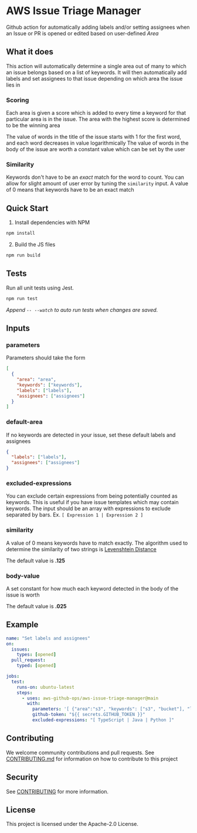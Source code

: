 # AWS Issue Triage Manager

Github action for automatically adding labels and/or setting assignees when an Issue or PR is opened or edited based on user-defined _Area_

## What it does

This action will automatically determine a single area out of many to which an issue belongs based on a list of keywords. It will then automatically add labels and set assignees to that issue depending on which area the issue lies in

### Scoring

Each area is given a score which is added to every time a keyword for that particular area is in the issue. The area with the highest score is determined to be the winning area

The value of words in the title of the issue starts with 1 for the first word, and each word decreases in value logarithmically
The value of words in the body of the issue are worth a constant value which can be set by the user

### Similarity

Keywords don't have to be an _exact_ match for the word to count. You can allow for slight amount of user error by tuning the `similarity` input. A value of 0 means that keywords have to be an exact match

## Quick Start

1. Install dependencies with NPM

```sh
npm install
```

2. Build the JS files

```sh
npm run build
```

## Tests

Run all unit tests using Jest.

```sh
npm run test
```

_Append `-- --watch` to auto run tests when changes are saved._

## Inputs

### parameters
Parameters should take the form
```json
[
  {
    "area": "area",
    "keywords": ["keywords"],
    "labels": ["labels"],
    "assignees": ["assignees"]
  }
]
```

### default-area
If no keywords are detected in your issue, set these default labels and assignees
```json
{
  "labels": ["labels"],
  "assignees": ["assignees"]
}
```

### excluded-expressions

You can exclude certain expressions from being potentially counted as keywords. This is useful if you have issue templates which may contain keywords.
The input should be an array with expressions to exclude separated by bars. Ex. `[ Expression 1 | Expression 2 ]`

### similarity
A value of 0 means keywords have to match exactly. The algorithm used to determine the similarity of two strings is [Levenshtein Distance](https://en.wikipedia.org/wiki/Levenshtein_distance)

The default value is **.125**

### body-value
A set constant for how much each keyword detected in the body of the issue is worth

The default value is **.025**

## Example

```yaml
name: "Set labels and assignees"
on:
  issues:
    types: [opened]
  pull_request:
    typed: [opened]

jobs:
  test:
    runs-on: ubuntu-latest
    steps:
      - uses: aws-github-ops/aws-issue-triage-manager@main
        with:
          parameters: '[ {"area":"s3", "keywords": ["s3", "bucket"], "labels": ["s3"], "assignees": ["s3Dev"]}, {"area": "ec2", "keywords": ["ec2", "instance"], "labels": ["ec2"], "assignees": ["ec2Dev"]}]'
          github-token: "${{ secrets.GITHUB_TOKEN }}"
          excluded-expressions: "[ TypeScript | Java | Python ]"
```


## Contributing

We welcome community contributions and pull requests. See [CONTRIBUTING.md](./CONTRIBUTING.md) for information on how to contribute to this project

## Security

See [CONTRIBUTING](CONTRIBUTING.md#security-issue-notifications) for more information.

## License

This project is licensed under the Apache-2.0 License.
